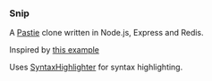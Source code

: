 ### Snip

A [Pastie](http://www.pastie.org) clone written in Node.js, Express and Redis.

Inspired by [this example](http://howtonode.org/node-redis-fun)

Uses [SyntaxHighlighter](http://alexgorbatchev.com/SyntaxHighlighter/) for syntax highlighting. 
